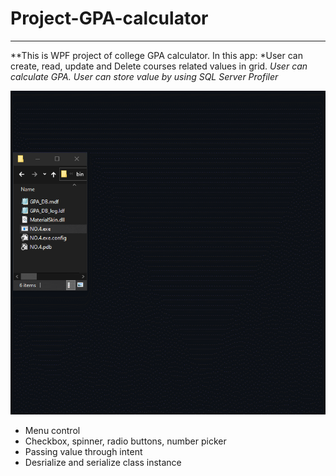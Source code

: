 # Project-GPA-calculator
-------------------------
**This is WPF project of college GPA calculator. In this app:
*User can create, read, update and Delete courses related values in grid. 
*User can calculate GPA.
*User can store value by using SQL Server Profiler**
 
![Basic Pizza Order System](./screenShot.gif?raw=true)

* Menu control
* Checkbox, spinner, radio buttons, number picker
* Passing value through intent
* Desrialize and serialize class instance
